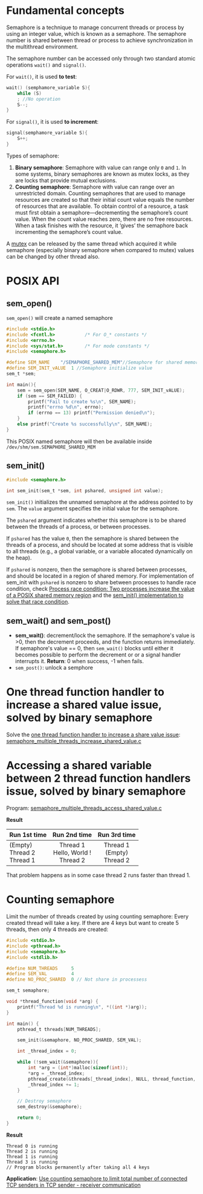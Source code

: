 # Fundamental concepts

Semaphore is a technique to manage concurrent threads or process by using an integer value, which is known as a semaphore. The semaphore number is shared between thread or process to achieve synchronization in the multithread environment.

The semaphore number can be accessed only through two standard atomic operations ``wait()`` and ``signal()``.

For ``wait()``,  it is used **to test**:

```c
wait() (semphamore_variable S){
	while (S)
	; //No operation
	S--;
}
```

For ``signal()``, it is used **to increment**:

```c
signal(semphamore_variable S){
	S++;
}
```

Types of semaphore:

1. **Binary semaphore**: Semaphore with value can range only ``0`` and ``1``. In some systems, binary semaphores are known as mutex locks, as they are locks that provide mutual exclusions.
2. **Counting semaphore**: Semaphore with value can range over an unrestricted domain. Counting semaphores that are used to manage resources are created so that their initial count value equals the number of resources that are available. To obtain control of a resource, a task must first obtain a semaphore—decrementing the semaphore’s count value. When the count value reaches zero, there are no free resources. When a task finishes with the resource, it ‘gives’ the semaphore back incrementing the semaphore’s count value. 

A [mutex](../Mutex.md) can be released by the same thread which acquired it while semaphore (especially binary semaphore when compared to mutex) values can be changed by other thread also.

# POSIX API
## sem_open()
``sem_open()`` will create a named semaphore
```c
#include <stdio.h>
#include <fcntl.h>           /* For O_* constants */
#include <errno.h>
#include <sys/stat.h>        /* For mode constants */
#include <semaphore.h>

#define SEM_NAME    "/SEMAPHORE_SHARED_MEM"//Semaphore for shared memory; must started with /
#define SEM_INIT_vALUE  1 //Semaphore initialize value
sem_t *sem;

int main(){
    sem = sem_open(SEM_NAME, O_CREAT|O_RDWR, 777, SEM_INIT_vALUE);
    if (sem == SEM_FAILED) {
        printf("Fail to create %s\n", SEM_NAME);
        printf("errno %d\n", errno);
        if (errno == 13) printf("Permission denied\n");
    }
    else printf("Create %s successfully\n", SEM_NAME);
}
```
This POSIX named semaphore will then be available inside ``/dev/shm/sem.SEMAPHORE_SHARED_MEM``
## sem_init()

```c
#include <semaphore.h>

int sem_init(sem_t *sem, int pshared, unsigned int value);
```

``sem_init()`` initializes the unnamed semaphore at the address pointed to by ``sem``. The ``value`` argument specifies the initial value for the semaphore.

The ``pshared`` argument indicates whether this semaphore is to be shared between the threads of a process, or between processes.

If ``pshared`` has the value ``0``, then the semaphore is shared between the threads of a process, and should be located at some address that is visible to all threads (e.g., a global variable, or a variable allocated dynamically on the heap).

If ``pshared`` is nonzero, then the semaphore is shared between processes, and should be located in a region of shared memory. For implementation of sem_init with ``pshared`` is nonzero to share between processes to handle race condition, check [Process race condition: Two processes increase the value of a POSIX shared memory region](https://github.com/TranPhucVinh/C/tree/master/Physical%20layer/Process/Race%20condition#two-processes-increase-the-value-of-a-posix-shared-memory-region) and the [sem_init() implementation to solve that race condition](https://github.com/TranPhucVinh/C/blob/master/Physical%20layer/Process/Race%20condition/2_processes_increase_a_posix_shared_mem_value_sem_init.c).

## sem_wait() and sem_post()

* **sem_wait()**: decrement/lock the semaphore. If the semaphore's value is >0, then the decrement proceeds, and the function returns immediately. If semaphore's value == 0, then ``sem_wait()`` blocks until either it becomes possible to perform the decrement or or a signal handler interrupts it. **Return**: 0 when success, -1 when fails.
* ``sem_post()``: unlock a semphore

# One thread function handler to increase a shared value issue, solved by binary semaphore

Solve the [one thread function handler to increase a share value issue](https://github.com/TranPhucVinh/C/blob/master/Physical%20layer/Thread/Race%20condition.md#one-thread-function-handler-to-increase-a-share-value): [semaphore_multiple_threads_increase_shared_value.c](https://github.com/TranPhucVinh/C/blob/master/Physical%20layer/Thread/src/semaphore_multiple_threads_increase_shared_value.c)

# Accessing a shared variable between 2 thread function handlers issue, solved by binary semaphore

Program: [semaphore_multiple_threads_access_shared_value.c](https://github.com/TranPhucVinh/C/blob/master/Physical%20layer/Thread/src/semaphore_multiple_threads_access_shared_value.c)

**Result**

| Run 1st time | Run 2nd time | Run 3rd time|
| ------- |:------:|:------:|
| (Empty)<br>Thread 2 <br>Thread 1  <br>| Thread 1<br>Hello, World !<br>Thread 2|Thread 1<br>(Empty)<br>Thread 2|

That problem happens as in some case thread 2 runs faster than thread 1.
# Counting semaphore

Limit the number of threads created by using counting semaphore: Every created thread will take a key. If there are 4 keys but want to create 5 threads, then only 4 threads are created:
```c
#include <stdio.h>
#include <pthread.h>
#include <semaphore.h>
#include <stdlib.h>

#define NUM_THREADS     5
#define SEM_VAL         4
#define NO_PROC_SHARED  0 // Not share in processess

sem_t semaphore;

void *thread_function(void *arg) {
    printf("Thread %d is running\n", *((int *)arg));
}

int main() {
    pthread_t threads[NUM_THREADS];

    sem_init(&semaphore, NO_PROC_SHARED, SEM_VAL);

    int _thread_index = 0;

    while (!sem_wait(&semaphore)){
        int *arg = (int*)malloc(sizeof(int));
        *arg = _thread_index;
        pthread_create(&threads[_thread_index], NULL, thread_function, arg);
        _thread_index += 1;
    }

    // Destroy semaphore
    sem_destroy(&semaphore);

    return 0;
}
```
**Result**
```
Thread 0 is running
Thread 2 is running
Thread 1 is running
Thread 3 is running
// Program blocks permanently after taking all 4 keys
```
**Application**: [Use counting semaphore to limit total number of connected TCP senders in TCP sender - receiver communication](https://github.com/TranPhucVinh/Cplusplus/tree/master/Transport%20layer#single-tcp-receiver-for-multiple-tcp-senders-use-counting-semaphore-to-limit-total-number-of-connected-tcp-senders)
